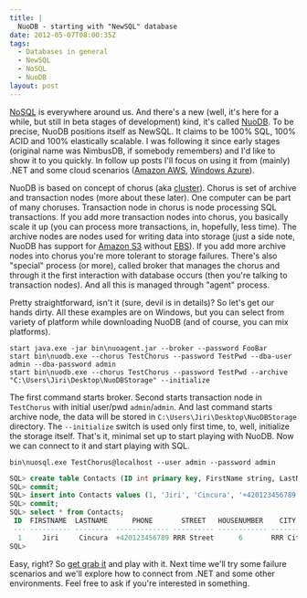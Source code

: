 ```yaml
---
title: |
  NuoDB - starting with "NewSQL" database
date: 2012-05-07T08:00:35Z
tags:
  - Databases in general
  - NewSQL
  - NoSQL
  - NuoDB
layout: post
---
```

[NoSQL][1] is everywhere around us. And there's a new (well, it's here for a while, but still in beta stages of development) kind, it's called [NuoDB][2]. To be precise, NuoDB positions itself as NewSQL. It claims to be 100% SQL, 100% ACID and 100% elastically scalable. I was following it since early stages (original name was NimbusDB, if somebody remembers) and I'd like to show it to you quickly. In follow up posts I'll focus on using it from (mainly) .NET and some cloud scenarios ([Amazon AWS][3], [Windows Azure][4]).

NuoDB is based on concept of chorus (aka [cluster][5]). Chorus is set of archive and transaction nodes (more about these later). One computer can be part of many choruses. Transaction node in chorus is node processing SQL transactions. If you add more transaction nodes into chorus, you basically scale it up (you can process more transactions, in, hopefully, less time). The archive nodes are nodes used for writing data into storage (just a side note, NuoDB has support for [Amazon S3][6] without [EBS][7]). If you add more archive nodes into chorus you're more tolerant to storage failures. There's also "special" process (or more), called broker that manages the chorus and through it the first interaction with database occurs (then you're talking to transaction nodes). And all this is managed through "agent" process.

Pretty straightforward, isn't it (sure, devil is in details)? So let's get our hands dirty. All these examples are on Windows, but you can select from variety of platform while downloading NuoDB (and of course, you can mix platforms).

```text
start java.exe -jar bin\nuoagent.jar --broker --password FooBar
start bin\nuodb.exe --chorus TestChorus --password TestPwd --dba-user admin --dba-password admin
start bin\nuodb.exe --chorus TestChorus --password TestPwd --archive "C:\Users\Jiri\Desktop\NuoDBStorage" --initialize
```

The first command starts broker. Second starts transaction node in `TestChorus` with initial user/pwd `admin`/`admin`. And last command starts archive node, the data will be stored in `C:\Users\Jiri\Desktop\NuoDBStorage` directory. The `--initialize` switch is used only first time, to, well, initialize the storage itself. That's it, minimal set up to start playing with NuoDB. Now we can connect to it and start playing with SQL.

```text
bin\nuosql.exe TestChorus@localhost --user admin --password admin
```

```sql
SQL> create table Contacts (ID int primary key, FirstName string, LastName string, Phone string, Street string, HouseNumber int, City string);
SQL> commit;
SQL> insert into Contacts values (1, 'Jiri', 'Cincura', '+420123456789', 'RRR Street', 6, 'RRR City');
SQL> commit;
SQL> select * from Contacts;
 ID  FIRSTNAME  LASTNAME      PHONE       STREET   HOUSENUMBER    CITY
 --- ---------- --------- ------------- ---------- ------------ --------
  1     Jiri     Cincura  +420123456789 RRR Street      6       RRR City
SQL>
```

Easy, right? So [get grab it][8] and play with it. Next time we'll try some failure scenarios and we'll explore how to connect from .NET and some other environments. Feel free to ask if you're interested in something.

[1]: http://en.wikipedia.org/wiki/NoSQL
[2]: http://www.nuodb.com/
[3]: http://aws.amazon.com/
[4]: http://www.windowsazure.com/
[5]: http://en.wikipedia.org/wiki/Computer_cluster
[6]: http://aws.amazon.com/s3/
[7]: http://aws.amazon.com/ebs/
[8]: https://www.nuodb.com/download.php